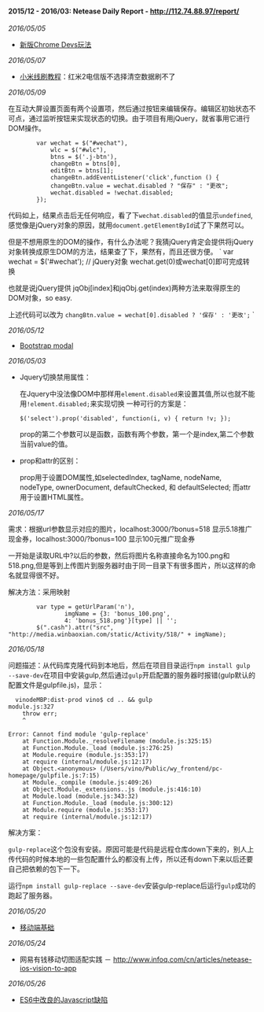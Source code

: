 #### 2015/12 - 2016/03: Netease Daily Report - http://112.74.88.97/report/ 

*2016/05/05* 
* [新版Chrome Devs玩法](http://umaar.github.io/devtools-animated-2016/#/)

*2016/05/07*
* [小米线刷教程](http://www.miui.com/shuaji-393.html)：红米2电信版不选择清空数据刷不了

*2016/05/09*

在互动大屏设置页面有两个设置项，然后通过按钮来编辑保存。编辑区初始状态不可点，通过监听按钮来实现状态的切换。由于项目有用jQuery，就省事用它进行DOM操作。
```
        var wechat = $("#wechat"),
            wlc = $("#wlc"),
            btns = $('.j-btn'),
            changeBtn = btns[0],
            editBtn = btns[1];
            changeBtn.addEventListener('click',function () {
            changeBtn.value = wechat.disabled ? "保存" : "更改";
            wechat.disabled = !wechat.disabled;
        });
```
代码如上，结果点击后无任何响应，看了下`wechat.disabled`的值显示`undefined`,感觉像是jQuery对象的原因，就用`document.getElementById`试了下果然可以。

但是不想用原生的DOM的操作，有什么办法呢？我猜jQuery肯定会提供将jQuery对象转换成原生DOM的方法，结果查了下，果然有，而且还很方便。
`
var wechat = $('#wechat'); // jQuery对象
wechat.get(0)或wechat[0]即可完成转换

也就是说jQuery提供 jqObj[index]和jqObj.get(index)两种方法来取得原生的DOM对象，so easy.

上述代码可以改为
`changBtn.value = wechat[0].disabled ? '保存' : '更改';`
`

*2016/05/12*
* [Bootstrap modal](http://www.runoob.com/bootstrap/bootstrap-modal-plugin.html)

*2016/05/03*
* Jquery切换禁用属性：

  在Jquery中没法像DOM中那样用`element.disabled`来设置其值,所以也就不能用`!element.disabled;`来实现切换
  一种可行的方案是：

  `$('select').prop('disabled', function(i, v) { return !v; });`

  prop的第二个参数可以是函数，函数有两个参数，第一个是index,第二个参数当前value的值。

* prop和attr的区别：

  prop用于设置DOM属性,如selectedIndex, tagName, nodeName, nodeType, ownerDocument, defaultChecked, 和 defaultSelected;
  而attr用于设置HTML属性。

*2016/05/17*

需求：根据url参数显示对应的图片，localhost:3000/?bonus=518 显示5.18推广现金券，localhost:3000/?bonus=100 显示100元推广现金券

一开始是读取URL中?以后的参数，然后将图片名称直接命名为100.png和518.png,但是等到上传图片到服务器时由于同一目录下有很多图片，所以这样的命名就显得很不好。

解决方法：采用映射
```
        var type = getUrlParam('n'),
                imgName = {3: 'bonus_100.png',
                4: 'bonus_518.png'}[type] || '';
        $(".cash").attr("src", "http://media.winbaoxian.com/static/Activity/518/" + imgName);
```

*2016/05/18*

问题描述：从代码库克隆代码到本地后，然后在项目目录运行`npm install gulp --save-dev`在项目中安装gulp,然后通过`gulp`开启配置的服务器时报错(gulp默认的配置文件是gulpfile.js)，显示：
```
  vinodeMBP:dist-prod vino$ cd .. && gulp
module.js:327
    throw err;
    ^

Error: Cannot find module 'gulp-replace'
    at Function.Module._resolveFilename (module.js:325:15)
    at Function.Module._load (module.js:276:25)
    at Module.require (module.js:353:17)
    at require (internal/module.js:12:17)
    at Object.<anonymous> (/Users/vino/Public/wy_frontend/pc-homepage/gulpfile.js:7:15)
    at Module._compile (module.js:409:26)
    at Object.Module._extensions..js (module.js:416:10)
    at Module.load (module.js:343:32)
    at Function.Module._load (module.js:300:12)
    at Module.require (module.js:353:17)
    at require (internal/module.js:12:17)
 ```
 
解决方案：
 
 `gulp-replace`这个包没有安装。原因可能是代码是远程仓库down下来的，别人上传代码的时候本地的一些包配置什么的都没有上传，所以还有down下来以后还要自己把依赖的包下一下。
 
 运行`npm install gulp-replace --save-dev`安装gulp-replace后运行`gulp`成功的跑起了服务器。
 
 *2016/05/20*
 * [移动端基础](http://melonh.com/sharing/slides.html?file=beginner-guide-of-mobile-website#/)
 
*2016/05/24*
 * 网易有钱移动切图适配实践 － http://www.infoq.com/cn/articles/netease-ios-vision-to-app

 *2016/05/26*
 * [ES6中改良的Javascript缺陷](http://www.zcfy.cc/article/315)
